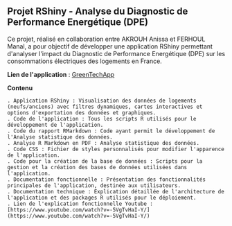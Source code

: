## Projet RShiny - Analyse du Diagnostic de Performance Energétique (DPE)

Ce projet, réalisé en collaboration entre AKROUH Anissa et FERHOUL Manal, a pour objectif de développer une application RShiny permettant d'analyser l'impact du Diagnostic de Performance Energétique (DPE) sur les consommations électriques des logements en France.

**Lien de l'application** : [GreenTechApp](https://anissaakrouh.shinyapps.io/GreenTechApp/)

**Contenu**

    . Application RShiny : Visualisation des données de logements (neufs/anciens) avec filtres dynamiques, cartes interactives et options d'exportation des données et graphiques.
    . Code de l'application : Tous les scripts R utilisés pour le développement de l'application.
    . Code du rapport RMarkdown : Code ayant permit le développement de l'Analyse statistique des données.
    . Analyse R Markdown en PDF : Analyse statistique des données.
    . Code CSS : Fichier de styles personnalisés pour modifier l'apparence de l'application.
    . Code pour la création de la base de données : Scripts pour la gestion et la création des bases de données utilisées dans l'application.
    . Documentation fonctionnelle : Présentation des fonctionnalités principales de l'application, destinée aux utilisateurs.
    . Documentation technique : Explication détaillée de l'architecture de l'application et des packages R utilisés pour le déploiement.
    . Lien de l'explication fonctionnelle Youtube : [https://www.youtube.com/watch?v=-5VgTvHaI-Y/](https://www.youtube.com/watch?v=-5VgTvHaI-Y/)

